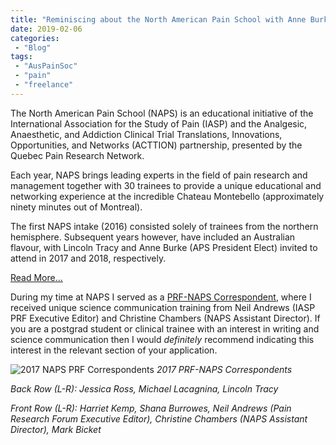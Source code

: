 ```yaml
---
title: "Reminiscing about the North American Pain School with Anne Burke"
date: 2019-02-06
categories:
 - "Blog"
tags:
 - "AusPainSoc"
 - "pain" 
 - "freelance"
---
```


<!--more-->

The North American Pain School (NAPS) is an educational initiative of the International Association for the Study of Pain (IASP) and the Analgesic, Anaesthetic, and Addiction Clinical Trial Translations, Innovations, Opportunities, and Networks (ACTTION) partnership, presented by the Quebec Pain Research Network.

Each year, NAPS brings leading experts in the field of pain research and management together with 30 trainees to provide a unique educational and networking experience at the incredible Chateau Montebello (approximately ninety minutes out of Montreal).

The first NAPS intake (2016) consisted solely of trainees from the northern hemisphere. Subsequent years however, have included an Australian flavour, with Lincoln Tracy and Anne Burke (APS President Elect) invited to attend in 2017 and 2018, respectively. 

[Read More...](/files/content/posts/naps-writeup/naps.pdf)

During my time at NAPS I served as a [PRF-NAPS Correspondent](https://northamericanpainschool.com/prf-naps-correspondents/), where I received unique science communication training from Neil Andrews (IASP PRF Executive Editor) and Christine Chambers (NAPS Assistant Director). If you are a postgrad student or clinical trainee with an interest in writing and science communication then I would *definitely* recommend indicating this interest in the relevant section of your application. 

![2017 NAPS PRF Correspondents](/img/content/posts/naps-writeup/naps.jpg) 
*2017 PRF-NAPS Correspondents*

*Back Row (L-R): Jessica Ross, Michael Lacagnina, Lincoln Tracy*

*Front Row (L-R): Harriet Kemp, Shana Burrowes, Neil Andrews (Pain Research Forum Executive Editor), Christine Chambers (NAPS Assistant Director), Mark Bicket*